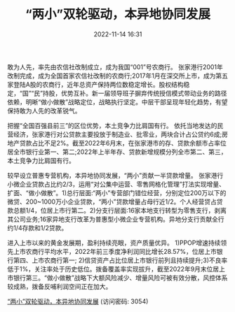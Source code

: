 ﻿---
title: “两小”双轮驱动，本异地协同发展
date: 2022-11-14 16:31
tags:
- 张家港行
updated: 
---

敢为人先，率先由农信社改制成立，成为我国“001”号农商行。
张家港行2001年改制完成，成为全国首家农信社改制的农商行;2017年1月在深交所上市，成为第五家登陆A股的农商行，近年总资产保持两位数稳定增长。股权结构稳定，“国”“民”持股，优势互补。新一届领导班子摒弃传统授信模式带动业务的路径依赖，明晰“做小做散”战略定位，战略执行坚定。中层干部呈现年轻化趋势，有望保持敢为人先的改革锐气。

把握“全国百强县前三”的区位优势，本土竞争力比肩国有行。
依托当地发达的民营经济，张家港行对公贷款主要投放于制造业、批零业，两块合计占公贷约6成;房地产贷款占比不足2%。截至2022年6月末，在张家港市的存、贷款余额市占率位居全市银行业第一、第二;2022年上半年存、贷款新增规模分列全市第二、第三，本土竞争力比肩国有行。
<!-- more -->
较早设立普惠专营机构，本异地协同发展，“两小”贡献一半贷款增量。
张家港行小微企业贷款占比约2/3，运用“对公集中运营、零售网格化管理”打法实现增量、扩面、“做小做散”。1)总行层面:“两小”专营部门错位经营，分别定位200万以下的微贷、200~1000万小企业贷款，“两小”贷款增量占母行近1/2。个人经营贷占贷款总额1/4，位居上市行第二。2)分支行层面:16家本地支行转型为零售支行，剥离其公司业务;16家异地支行改革为普惠型小微企业专营机构。异地分支行贡献全行约1/4存款和1/2贷款。

进入上市以来的黄金发展期，盈利持续亮眼，资产质量优异。
1)PPOP增速持续领先上市农商行平均水平，2022年前三季度净利润同比增长28.57%，位居上市银行第四、上市农商行第一;
2)信贷资产占比位居上市银行前列且持续提升;3)不良率低于1%，关注率处于历史低位。拨备覆盖率实现拔升，截至2022年9月末位居上市银行第三。“做小做散”战略下大额风险减少、增量风险可被有效分散，风控体系较成熟，拨备反哺利润空间正在加大。

[“两小”双轮驱动，本异地协同发展](https://url12.ctfile.com/f/3948612-723548079-b2d803?p=3054)
(访问密码: 3054)
